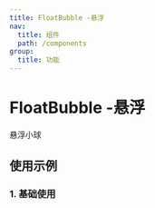 ```yaml
---
title: FloatBubble -悬浮
nav:
  title: 组件
  path: /components
group:
  title: 功能
---
```


# FloatBubble -悬浮

悬浮小球

## 使用示例

### 1. 基础使用

<code src="./demo/index1.tsx"></code>
